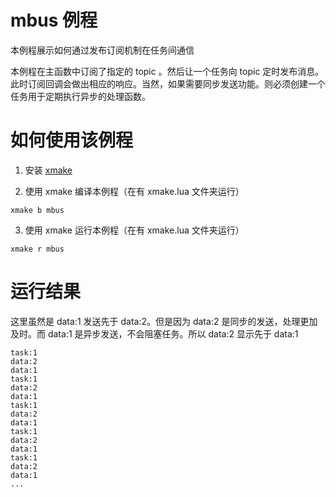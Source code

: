# mbus 例程

本例程展示如何通过发布订阅机制在任务间通信

本例程在主函数中订阅了指定的 topic 。然后让一个任务向 topic 定时发布消息。此时订阅回调会做出相应的响应。当然，如果需要同步发送功能。则必须创建一个任务用于定期执行异步的处理函数。

# 如何使用该例程

1. 安装 [xmake](https://xmake.io/)

2. 使用 xmake 编译本例程（在有 xmake.lua 文件夹运行）

```shell
xmake b mbus
```
3. 使用 xmake 运行本例程（在有 xmake.lua 文件夹运行）

```shell
xmake r mbus
```

# 运行结果

这里虽然是 data:1 发送先于 data:2。但是因为 data:2 是同步的发送，处理更加及时。而 data:1 是异步发送，不会阻塞任务。所以 data:2 显示先于 data:1
```shell
task:1
data:2
data:1
task:1
data:2
data:1
task:1
data:2
data:1
task:1
data:2
data:1
task:1
data:2
data:1
...
```
